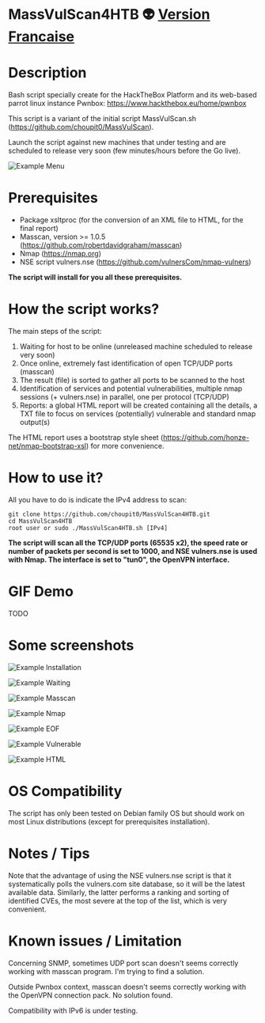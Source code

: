 # MassVulScan4HTB :alien: [Version Francaise](https://github.com/choupit0/MassVulScan4HTB/blob/master/README-FR.md)
# Description
Bash script specially create for the HackTheBox Platform and its web-based parrot linux instance Pwnbox: https://www.hackthebox.eu/home/pwnbox

This script is a variant of the initial script MassVulScan.sh (https://github.com/choupit0/MassVulScan).

Launch the script against new machines that under testing and are scheduled to release very soon (few minutes/hours before the Go live).

![Example Menu](screenshots/MassVulScan4HTB_Menu.png)

# Prerequisites
- Package xsltproc (for the conversion of an XML file to HTML, for the final report)
- Masscan, version >= 1.0.5 (https://github.com/robertdavidgraham/masscan)
- Nmap (https://nmap.org)
- NSE script vulners.nse (https://github.com/vulnersCom/nmap-vulners)

**The script will install for you all these prerequisites.**
# How the script works?
The main steps of the script:
1) Waiting for host to be online (unreleased machine scheduled to release very soon)
2) Once online, extremely fast identification of open TCP/UDP ports (masscan)
3) The result (file) is sorted to gather all ports to be scanned to the host
4) Identification of services and potential vulnerabilities, multiple nmap sessions (+ vulners.nse) in parallel, one per protocol (TCP/UDP)
6) Reports: a global HTML report will be created containing all the details, a TXT file to focus on services (potentially) vulnerable and standard nmap output(s)

The HTML report uses a bootstrap style sheet (https://github.com/honze-net/nmap-bootstrap-xsl) for more convenience.
# How to use it?
All you have to do is indicate the IPv4 address to scan:
```
git clone https://github.com/choupit0/MassVulScan4HTB.git
cd MassVulScan4HTB
root user or sudo ./MassVulScan4HTB.sh [IPv4]
```
**The script will scan all the TCP/UDP ports (65535 x2), the speed rate or number of packets per second is set to 1000, and NSE vulners.nse is used with Nmap.
The interface is set to "tun0", the OpenVPN interface.**
# GIF Demo
TODO
# Some screenshots
![Example Installation](screenshots/MassVulScan4HTB_Installation.png)

![Example Waiting](screenshots/MassVulScan4HTB_Waiting.png)

![Example Masscan](screenshots/MassVulScan4HTB_Online_Masscan.png)

![Example Nmap](screenshots/MassVulScan4HTB_Nmap.png)

![Example EOF](screenshots/MassVulScan4HTB_End.png)

![Example Vulnerable](screenshots/MassVulScan4HTB_Vulnerable_Host.png)

![Example HTML](screenshots/MassVulScan4HTB_HTML.png)
# OS Compatibility
The script has only been tested on Debian family OS but should work on most Linux distributions (except for prerequisites installation).
# Notes / Tips
Note that the advantage of using the NSE vulners.nse script is that it systematically polls the vulners.com site database, so it will be the latest available data. Similarly, the latter performs a ranking and sorting of identified CVEs, the most severe at the top of the list, which is very convenient.
# Known issues / Limitation
Concerning SNMP, sometimes UDP port scan doesn't seems correctly working with masscan program. I'm trying to find a solution.

Outside Pwnbox context, masscan doesn't seems correctly working with the OpenVPN connection pack. No solution found.

Compatibility with IPv6 is under testing.
